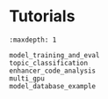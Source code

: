 # Tutorials

```{toctree}
:maxdepth: 1

model_training_and_eval
topic_classification
enhancer_code_analysis
multi_gpu
model_database_example
```

